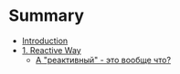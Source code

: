 # Summary

* [Introduction](README.md)
* [1. Reactive Way](/ReactiveWay.md)
  * [А "реактивный" - это вообще что?](//ReactiveWay.md#11)



